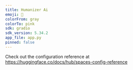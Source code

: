 ```yaml
---
title: Humanizer Ai
emoji: 🦀
colorFrom: gray
colorTo: pink
sdk: gradio
sdk_version: 5.34.2
app_file: app.py
pinned: false
---
```


Check out the configuration reference at https://huggingface.co/docs/hub/spaces-config-reference
